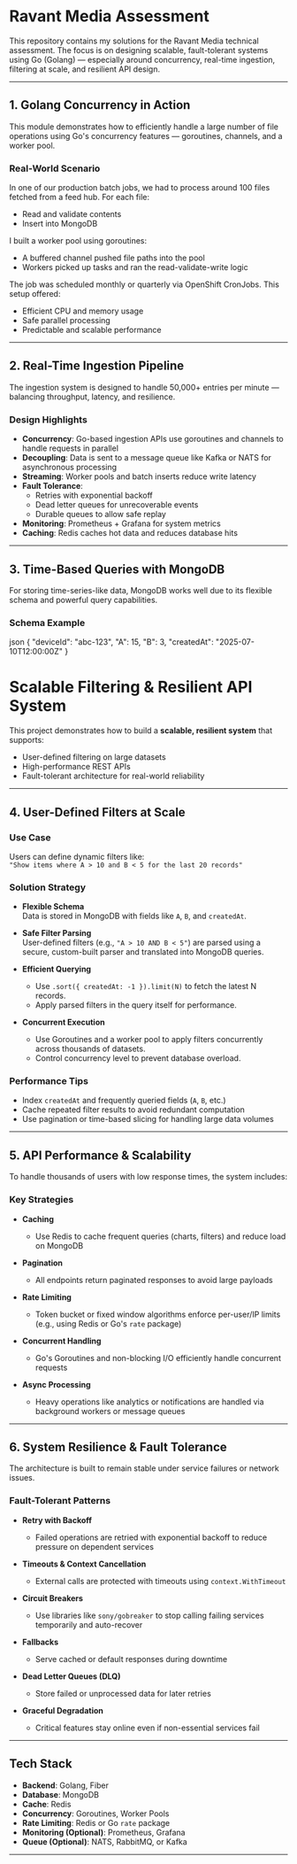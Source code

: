 # Ravant Media Assessment

This repository contains my solutions for the Ravant Media technical assessment. The focus is on designing scalable, fault-tolerant systems using Go (Golang) — especially around concurrency, real-time ingestion, filtering at scale, and resilient API design.

---

## 1. Golang Concurrency in Action

This module demonstrates how to efficiently handle a large number of file operations using Go's concurrency features — goroutines, channels, and a worker pool.

### Real-World Scenario

In one of our production batch jobs, we had to process around 100 files fetched from a feed hub. For each file:

- Read and validate contents
- Insert into MongoDB

I built a worker pool using goroutines:
- A buffered channel pushed file paths into the pool
- Workers picked up tasks and ran the read-validate-write logic

The job was scheduled monthly or quarterly via OpenShift CronJobs. This setup offered:

- Efficient CPU and memory usage
- Safe parallel processing
- Predictable and scalable performance

---

## 2. Real-Time Ingestion Pipeline

The ingestion system is designed to handle 50,000+ entries per minute — balancing throughput, latency, and resilience.

### Design Highlights

- **Concurrency**: Go-based ingestion APIs use goroutines and channels to handle requests in parallel
- **Decoupling**: Data is sent to a message queue like Kafka or NATS for asynchronous processing
- **Streaming**: Worker pools and batch inserts reduce write latency
- **Fault Tolerance**:
  - Retries with exponential backoff
  - Dead letter queues for unrecoverable events
  - Durable queues to allow safe replay
- **Monitoring**: Prometheus + Grafana for system metrics
- **Caching**: Redis caches hot data and reduces database hits

---

## 3. Time-Based Queries with MongoDB

For storing time-series-like data, MongoDB works well due to its flexible schema and powerful query capabilities.

### Schema Example

json
{
  "deviceId": "abc-123",
  "A": 15,
  "B": 3,
  "createdAt": "2025-07-10T12:00:00Z"
}

# Scalable Filtering & Resilient API System

This project demonstrates how to build a **scalable, resilient system** that supports:

- User-defined filtering on large datasets
- High-performance REST APIs
- Fault-tolerant architecture for real-world reliability

---

## 4. User-Defined Filters at Scale

### Use Case
Users can define dynamic filters like:  
`"Show items where A > 10 and B < 5 for the last 20 records"`

### Solution Strategy

- **Flexible Schema**  
  Data is stored in MongoDB with fields like `A`, `B`, and `createdAt`.

- **Safe Filter Parsing**  
  User-defined filters (e.g., `"A > 10 AND B < 5"`) are parsed using a secure, custom-built parser and translated into MongoDB queries.

- **Efficient Querying**
  - Use `.sort({ createdAt: -1 }).limit(N)` to fetch the latest N records.
  - Apply parsed filters in the query itself for performance.

- **Concurrent Execution**
  - Use Goroutines and a worker pool to apply filters concurrently across thousands of datasets.
  - Control concurrency level to prevent database overload.

### Performance Tips

- Index `createdAt` and frequently queried fields (`A`, `B`, etc.)
- Cache repeated filter results to avoid redundant computation
- Use pagination or time-based slicing for handling large data volumes

---

## 5. API Performance & Scalability

To handle thousands of users with low response times, the system includes:

### Key Strategies

- **Caching**
  - Use Redis to cache frequent queries (charts, filters) and reduce load on MongoDB

- **Pagination**
  - All endpoints return paginated responses to avoid large payloads

- **Rate Limiting**
  - Token bucket or fixed window algorithms enforce per-user/IP limits (e.g., using Redis or Go's `rate` package)

- **Concurrent Handling**
  - Go's Goroutines and non-blocking I/O efficiently handle concurrent requests

- **Async Processing**
  - Heavy operations like analytics or notifications are handled via background workers or message queues

---

## 6. System Resilience & Fault Tolerance

The architecture is built to remain stable under service failures or network issues.

### Fault-Tolerant Patterns

- **Retry with Backoff**
  - Failed operations are retried with exponential backoff to reduce pressure on dependent services

- **Timeouts & Context Cancellation**
  - External calls are protected with timeouts using `context.WithTimeout`

- **Circuit Breakers**
  - Use libraries like `sony/gobreaker` to stop calling failing services temporarily and auto-recover

- **Fallbacks**
  - Serve cached or default responses during downtime

- **Dead Letter Queues (DLQ)**
  - Store failed or unprocessed data for later retries

- **Graceful Degradation**
  - Critical features stay online even if non-essential services fail

---

## Tech Stack

- **Backend**: Golang, Fiber
- **Database**: MongoDB
- **Cache**: Redis
- **Concurrency**: Goroutines, Worker Pools
- **Rate Limiting**: Redis or Go `rate` package
- **Monitoring (Optional)**: Prometheus, Grafana
- **Queue (Optional)**: NATS, RabbitMQ, or Kafka

---